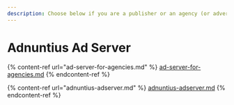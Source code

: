 ```yaml
---
description: Choose below if you are a publisher or an agency (or advertiser).
---
```


# Adnuntius Ad Server

{% content-ref url="ad-server-for-agencies.md" %}
[ad-server-for-agencies.md](ad-server-for-agencies.md)
{% endcontent-ref %}

{% content-ref url="adnuntius-adserver.md" %}
[adnuntius-adserver.md](adnuntius-adserver.md)
{% endcontent-ref %}
